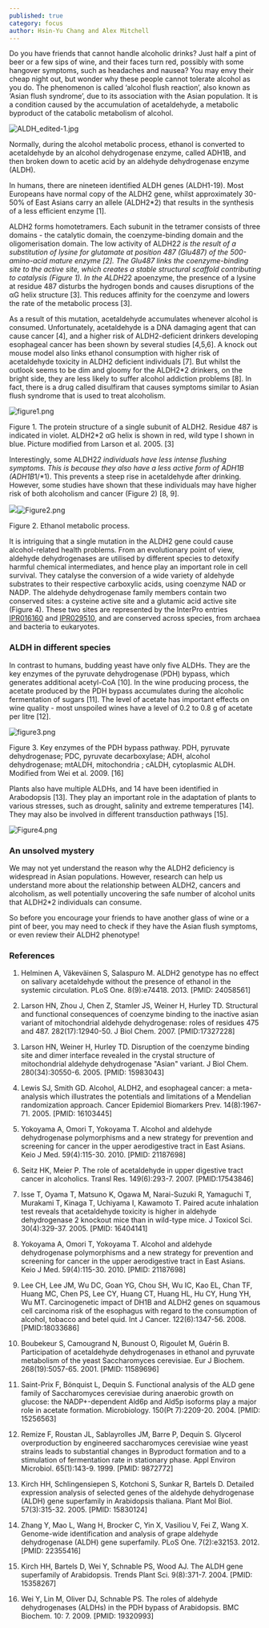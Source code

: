 ```yaml
---
published: true
category: focus
author: Hsin-Yu Chang and Alex Mitchell
---
```

Do you have friends that cannot handle alcoholic drinks? Just half a pint of beer or a few sips of wine, and their faces turn red, possibly with some hangover symptoms, such as headaches and nausea? You may envy  their cheap night out, but wonder why these people cannot tolerate alcohol as you do. The phenomenon is called ‘alcohol flush reaction’, also known as ‘Asian flush syndrome’, due to its association with the Asian population. It is a condition caused by the accumulation of acetaldehyde, a metabolic byproduct of the catabolic metabolism of alcohol.

![ALDH_edited-1.jpg]({{site.baseurl}}/assets/media/images/posts/ALDH_edited-1.jpg) 

Normally, during the alcohol metabolic process, ethanol is converted to acetaldehyde by an alcohol dehydrogenase enzyme, called ADH1B, and then broken down to acetic acid by an aldehyde dehydrogenase enzyme (ALDH). 

In humans, there are nineteen identified ALDH genes (ALDH1-19). Most Europeans have normal copy of the ALDH2 gene, whilst approximately 30-50% of East Asians carry an allele (ALDH2*2)  that results in the synthesis of a less efficient enzyme [1].

ALDH2 forms homotetramers.  Each subunit in the tetramer consists of three domains - the catalytic domain, the coenzyme-binding domain and the oligomerisation domain. The low activity of ALDH2*2 is the result of a substitution of lysine for glutamate at position 487 (Glu487) of the 500-amino-acid mature enzyme [2]. The Glu487 links the coenzyme-binding site to the active site, which creates a stable structural scaffold contributing to catalysis (Figure 1). In the ALDH2*2 apoenzyme, the presence of a lysine at residue 487 disturbs the hydrogen bonds and causes disruptions of the αG helix structure [3]. This reduces affinity for the coenzyme and lowers the rate of the metabolic process [3].

As a result of this mutation, acetaldehyde accumulates whenever alcohol is consumed. Unfortunately, acetaldehyde is a DNA damaging agent that can cause cancer  [4], and a higher risk of ALDH2-deficient drinkers developing esophageal cancer has been shown by several studies [4,5,6]. A knock out mouse model also links ethanol consumption with higher risk of acetaldehyde toxicity in ALDH2 deficient individuals [7].  But whilst the outlook seems to be dim and gloomy for the ALDH2*2 drinkers, on the bright side, they are less likely to suffer alcohol addiction problems  [8]. In fact, there is a drug called disulfiram that causes symptoms similar to Asian flush syndrome that is used to treat alcoholism. 


![figure1.png]({{site.baseurl}}/assets/media/images/posts/figure1.png)
 
Figure 1. The protein structure of a single subunit of ALDH2. 
Residue 487 is indicated in violet. ALDH2*2 αG helix is shown in red, 
wild type I shown in blue.  Picture modified from Larson et al.  2005. [3]

 
Interestingly, some ALDH2*2 individuals have less intense flushing symptoms. This is because they also have a less active form of ADH1B (ADH1B*1/*1). This prevents a steep rise in acetaldehyde after drinking. However, some studies have shown that these individuals may have higher risk of both alcoholism and cancer (Figure 2)  [8, 9].  


![]({{site.baseurl}}/assets/media/images/posts/Figure2.png)![Figure2.png]({{site.baseurl}}/assets/media/images/posts/Figure2.png)


 
Figure 2. Ethanol metabolic process.

It is intriguing that a single mutation in the ALDH2 gene could cause alcohol-related health problems. From an evolutionary point of view, aldehyde dehydrogenases are utilised by different species to detoxify harmful chemical intermediates, and hence play an important role in cell survival. They catalyse the conversion of a wide variety of aldehyde substrates to their respective carboxylic acids, using coenzyme NAD or NADP. The aldehyde dehydrogenase family members contain two conserved sites: a cysteine active site and a glutamic acid active site (Figure 4). These two sites are represented by the InterPro entries [IPR016160](https://www.ebi.ac.uk/interpro/entry/IPR016160) and [IPR029510](https://www.ebi.ac.uk/interpro/entry/IPR029510), and are conserved across species,  from archaea and bacteria to eukaryotes. 

### ALDH in different species


In contrast to humans, budding yeast have only five ALDHs. They are the key enzymes of the pyruvate dehydrogenase (PDH) bypass, which generates additional acetyl-CoA [10]. In the wine producing process, the acetate produced by the PDH bypass accumulates during the alcoholic fermentation of sugars [11].  The level of acetate  has important effects on wine quality - most unspoiled wines have a level of 0.2 to 0.8 g  of acetate per litre [12].

![figure3.png]({{site.baseurl}}/assets/media/images/posts/figure3.png)


Figure 3. Key enzymes of the PDH bypass pathway. PDH, pyruvate dehydrogenase; PDC, pyruvate decarboxylase; ADH, alcohol dehydrogenase; mtALDH, mitochondria ; cALDH, cytoplasmic ALDH. Modified from Wei et al.  2009. [16]

Plants also have multiple ALDHs, and 14 have been identified in Arabodopsis [13]. They play an important role in the adaptation of plants to various stresses, such as drought, salinity and extreme temperatures [14]. They may also be involved in different transduction pathways [15]. 


![Figure4.png]({{site.baseurl}}/assets/media/images/posts/Figure4.png)


 

### An unsolved mystery

We may not yet understand the reason why the  ALDH2 deficiency is widespread in Asian populations. However, research can help us understand more about the relationship between ALDH2, cancers and alcoholism, as well potentially uncovering the safe number of alcohol units that ALDH2*2  individuals can consume. 

So before you encourage your friends to have another glass of wine or a pint of beer, you may need to check if they have the Asian flush symptoms, or even review their ALDH2 phenotype!
  


### References

1. Helminen A, Väkeväinen S, Salaspuro M. ALDH2 genotype has no effect on salivary acetaldehyde without the presence of ethanol in the systemic circulation. PLoS One. 8(9):e74418. 2013. [PMID: 24058561]

2. Larson HN, Zhou J, Chen Z, Stamler JS, Weiner H, Hurley TD. Structural and functional consequences of coenzyme binding to the inactive asian variant of mitochondrial aldehyde dehydrogenase: roles of residues 475 and 487. 282(17):12940-50. J Biol Chem.  2007. [PMID:17327228]

3. Larson HN, Weiner H, Hurley TD. Disruption of the coenzyme binding site and dimer interface revealed in the crystal structure of mitochondrial aldehyde dehydrogenase "Asian" variant. J Biol Chem. 280(34):30550-6. 2005. [PMID: 15983043]

4. Lewis SJ, Smith GD. Alcohol, ALDH2, and esophageal cancer: a meta-analysis which illustrates the potentials and limitations of a Mendelian randomization approach. Cancer Epidemiol Biomarkers Prev. 14(8):1967-71. 2005. [PMID: 16103445]

5. Yokoyama A, Omori T, Yokoyama T. Alcohol and aldehyde dehydrogenase polymorphisms and a new strategy for prevention and screening for cancer in the upper aerodigestive tract in East Asians. Keio J Med. 59(4):115-30. 2010. [PMID: 21187698]

6. Seitz HK, Meier P. The role of acetaldehyde in upper digestive tract cancer in alcoholics. Transl Res. 149(6):293-7. 2007. [PMID:17543846]

7. Isse T, Oyama T, Matsuno K, Ogawa M, Narai-Suzuki R, Yamaguchi T, Murakami T, Kinaga T, Uchiyama I, Kawamoto T. Paired acute inhalation test reveals that acetaldehyde toxicity is higher in aldehyde dehydrogenase 2 knockout mice than in wild-type mice. J Toxicol Sci. 30(4):329-37. 2005. [PMID: 16404141]

8. Yokoyama A, Omori T, Yokoyama T. Alcohol and aldehyde dehydrogenase polymorphisms and a new strategy for prevention and screening for cancer in the upper aerodigestive tract in East Asians. Keio J Med. 59(4):115-30. 2010. [PMID: 21187698]

9. Lee CH, Lee JM, Wu DC, Goan YG, Chou SH, Wu IC, Kao EL, Chan TF, Huang MC, Chen PS, Lee CY, Huang CT, Huang HL, Hu CY, Hung YH, Wu MT. Carcinogenetic impact of  DH1B and ALDH2 genes on squamous cell carcinoma risk of the esophagus with regard to the consumption of alcohol, tobacco and betel quid. Int J Cancer. 122(6):1347-56. 2008. [PMID:18033686]

10. Boubekeur S, Camougrand N, Bunoust O, Rigoulet M, Guérin B. Participation of acetaldehyde dehydrogenases in ethanol and pyruvate metabolism of the yeast Saccharomyces cerevisiae. Eur J Biochem. 268(19):5057-65. 2001. [PMID: 11589696]

11. Saint-Prix F, Bönquist L, Dequin S. Functional analysis of the ALD gene family of Saccharomyces cerevisiae during anaerobic growth on glucose: the NADP+-dependent Ald6p and Ald5p isoforms play a major role in acetate formation. Microbiology. 150(Pt 7):2209-20. 2004. [PMID: 15256563]

12. Remize F, Roustan JL, Sablayrolles JM, Barre P, Dequin S. Glycerol overproduction by engineered saccharomyces cerevisiae wine yeast strains leads to substantial changes in Byproduct formation and to a stimulation of fermentation rate in stationary phase. Appl Environ
Microbiol. 65(1):143-9. 1999. [PMID: 9872772]

13. Kirch HH, Schlingensiepen S, Kotchoni S, Sunkar R, Bartels D. Detailed expression analysis of selected genes of the aldehyde dehydrogenase (ALDH) gene superfamily in Arabidopsis thaliana. Plant Mol Biol. 57(3):315-32. 2005. [PMID: 15830124]

14. Zhang Y, Mao L, Wang H, Brocker C, Yin X, Vasiliou V, Fei Z, Wang X. Genome-wide identification and analysis of grape aldehyde dehydrogenase (ALDH) gene superfamily. PLoS One. 7(2):e32153. 2012. [PMID: 22355416]

15. Kirch HH, Bartels D, Wei Y, Schnable PS, Wood AJ. The ALDH gene superfamily of Arabidopsis. Trends Plant Sci. 9(8):371-7. 2004. [PMID: 15358267]

16. Wei Y, Lin M, Oliver DJ, Schnable PS. The roles of aldehyde dehydrogenases (ALDHs) in
the PDH bypass of Arabidopsis. BMC Biochem. 10: 7. 2009. [PMID: 19320993]
